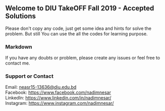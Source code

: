 ## Welcome to DIU TakeOFF Fall 2019 - Accepted Solutions

Please don't copy any code, just get some idea and hints for solve the problem. But still You can use the all the codes for learning purpose.

### Markdown

If you have any doubts or problem, please create any issues or feel free to contact me.

### Support or Contact

Email: neasr15-13636@diu.edu.bd  <br/>
Facebook: https://www.facebook.com/nadimnesar <br/>
LinkedIn: https://www.linkedin.com/in/nadimnesar/ <br/>
Instagram: https://www.instagram.com/nadimnesar/
